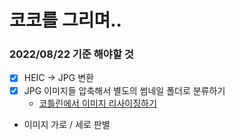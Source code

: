 # 코코를 그리며..

### 2022/08/22 기준 해야할 것
- [X] HEIC -> JPG 변환
- [X] JPG 이미지들 압축해서 별도의 썸네일 폴더로 분류하기
    - [코틀린에서 이미지 리사이징하기](https://soopeach.tistory.com/262)
- 이미지 가로 / 세로 판별